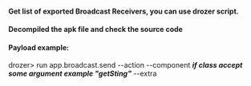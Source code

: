 #### Get list of exported Broadcast Receivers, you can use drozer script.

#### Decompiled the apk file and check the source code

#### Payload example:
drozer> run app.broadcast.send --action <EXPORTED BROADCAST RECEIVER> 
  --component <FULL PACKAGE NAME example: com.some.example.class>
  ***if class accept some argument example "getSting"***
  --extra <string parametr_name value>

